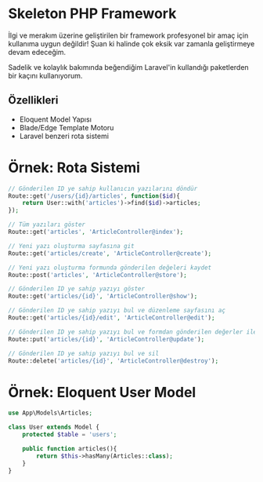 # Skeleton PHP Framework

İlgi ve merakım üzerine geliştirilen bir framework profesyonel bir amaç için kullanıma uygun değildir! Şuan ki halinde çok eksik var zamanla geliştirmeye devam edeceğim.

Sadelik ve kolaylık bakımında beğendiğim Laravel'in kullandığı paketlerden bir kaçını kullanıyorum.

## Özellikleri
- Eloquent Model Yapısı
- Blade/Edge Template Motoru
- Laravel benzeri rota sistemi

# Örnek: Rota Sistemi
```php
// Gönderilen ID ye sahip kullanıcın yazılarını döndür
Route::get('/users/{id}/articles', function($id){
    return User::with('articles')->find($id)->articles;
});

// Tüm yazıları göster
Route::get('articles', 'ArticleController@index');

// Yeni yazı oluşturma sayfasına git
Route::get('articles/create', 'ArticleController@create');

// Yeni yazı oluşturma formunda gönderilen değeleri kaydet
Route::post('articles', 'ArticleController@store');

// Gönderilen ID ye sahip yazıyı göster
Route::get('articles/{id}', 'ArticleController@show');

// Gönderilen ID ye sahip yazıyı bul ve düzenleme sayfasını aç
Route::get('articles/{id}/edit', 'ArticleController@edit');

// Gönderilen ID ye sahip yazıyı bul ve formdan gönderilen değerler ile güncelle
Route::put('articles/{id}', 'ArticleController@update');

// Gönderilen ID ye sahip yazıyı bul ve sil
Route::delete('articles/{id}', 'ArticleController@destroy');
```

# Örnek: Eloquent User Model
```php
use App\Models\Articles;

class User extends Model {   
    protected $table = 'users';

    public function articles(){
        return $this->hasMany(Articles::class);
    }
}
```